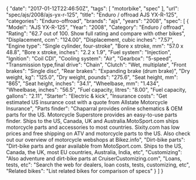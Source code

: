 {
    "date": "2017-01-12T22:46:50Z",
    "tags": [
        "motorbike",
        "spec"
    ],
    "url": "spec\/ajs\/2008\/ajs-yx-r-125",
    "title": "Enduro \/ offroad AJS YX-R-125",
    "categories": "Enduro-offroad",
    "brands": "ajs",
    "years": "2008",
    "spec": [
        {
            "Model": "AJS YX-R-125",
            "Year": "2008",
            "Category": "Enduro \/ offroad",
            "Rating": "62.7 out of 100. Show full rating and compare with other bikes",
            "Displacement, ccm": "124.00",
            "Displacement, cubic inches": "7.57",
            "Engine type": "Single cylinder, four-stroke",
            "Bore x stroke, mm": "57.0 x 48.8",
            "Bore x stroke, inches": "2.2 x 1.9",
            "Fuel system": "Injection",
            "Ignition": "Coil CDI",
            "Cooling system": "Air",
            "Gearbox": "5-speed",
            "Transmission type,final drive": "Chain",
            "Clutch": "Wet, multiplate",
            "Front brakes": "Single disc",
            "Rear brakes": "Expanding brake (drum brake)",
            "Dry weight, kg": "125.0",
            "Dry weight, pounds": "275.6",
            "Seat height, mm": "865",
            "Seat height, inches": "34.1",
            "Wheelbase, mm": "1.434",
            "Wheelbase, inches": "56.5",
            "Fuel capacity, litres": "8.00",
            "Fuel capacity, gallons": "2.11",
            "Starter": "Electric & kick",
            "Insurance costs": "Get estimated US insurance cost with a quote from Allstate Motorcycle Insurance",
            "Parts finder": "Chaparral provides online schematics & OEM parts for the US.   Motorcycle Superstore provides an easy-to-use parts finder. Ships to the US, Canada, UK and Australia.MotoSport.com ships motorcycle parts and accessories to most countries.    Sixity.com has low prices and free shipping on ATV and motorcycle parts to the US. Also check out our overview of motorcycle webshops at Bikez.info",
            "Dirt-bike parts": "Dirt-bike parts and gear available from MotoSport.com. Ships to the US, Canada, the UK, most EU countries, Australia, India, etc",
            "Customizing": "Also adventure and dirt-bike parts at CruiserCustomizing.com",
            "Loans, tests, etc": "Search the web for dealers, loan costs, tests, customizing, etc",
            "Related bikes": "List related bikes for comparison of specs"
        }
    ]
}